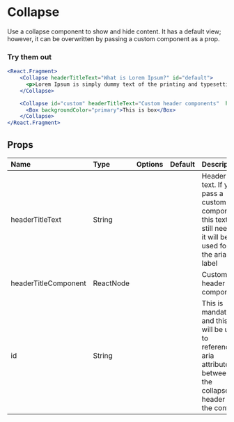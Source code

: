 # Collapse

Use a collapse component to show and hide content. It has a default view; however, it can be overwritten by passing a custom component as a prop.

### Try them out

```.jsx
<React.Fragment>
    <Collapse headerTitleText="What is Lorem Ipsum?" id="default">
      <p>Lorem Ipsum is simply dummy text of the printing and typesetting industry. Lorem Ipsum has been the industry's standard dummy text ever since the 1500s, when an unknown printer took a galley of type and scrambled it to make a type specimen book. It has survived not only five centuries, but also the leap into electronic typesetting, remaining essentially unchanged. It was popularised in the 1960s with the release of Letraset sheets containing Lorem Ipsum passages, and more recently with desktop publishing software like Aldus PageMaker including versions of Lorem Ipsum.</p>
    </Collapse>

    <Collapse id="custom" headerTitleText="Custom header components"  headerTitleComponent={<Box headerTitle="Custom collapse title" backgroundColor="primary">This is box header</Box> }>
      <Box backgroundColor="primary">This is box</Box>
    </Collapse>
</React.Fragment>
```

## Props

| Name                 | Type      | Options | Default | Description                                                                                                          |
| :------------------- | :-------- | :-----: | :------ | :------------------------------------------------------------------------------------------------------------------- |
| headerTitleText      | String    |         |         | Header text. If you pass a custom component this text is still need as it will be used for the aria-label            |
| headerTitleComponent | ReactNode |         |         | Custom header component                                                                                              |
| id                   | String    |         |         | This is mandatory and this id will be used to reference aria attributes between the collapse header and the content. |
